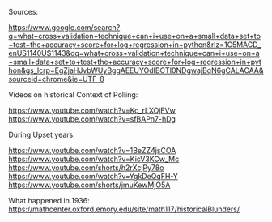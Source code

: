 Sources:

https://www.google.com/search?q=what+cross+validation+technique+can+i+use+on+a+small+data+set+to+test+the+accuracy+score+for+log+regression+in+python&rlz=1C5MACD_enUS1140US1143&oq=what+cross+validation+technique+can+i+use+on+a+small+data+set+to+test+the+accuracy+score+for+log+regression+in+python&gs_lcrp=EgZjaHJvbWUyBggAEEUYOdIBCTI0NDgwajBqN6gCALACAA&sourceid=chrome&ie=UTF-8

Videos on historical Context of Polling:

https://www.youtube.com/watch?v=Kc_rLXOjFVw
https://www.youtube.com/watch?v=sfBAPn7-hDg

During Upset years:

https://www.youtube.com/watch?v=1BeZZ4jsCOA
https://www.youtube.com/watch?v=KicV3KCw_Mc
https://www.youtube.com/shorts/h2rXcjPy78o
https://www.youtube.com/watch?v=YgkDeQqFH-Y
https://www.youtube.com/shorts/jmuKewMjO5A

What happened in 1936:
https://mathcenter.oxford.emory.edu/site/math117/historicalBlunders/